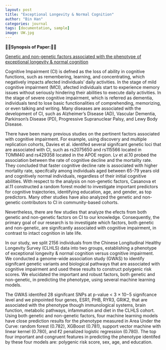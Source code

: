```yaml
---
layout: post
title: "Exceptional Longevity & Normal Cognition"
author: "Bin Han"
categories: journal
tags: [documentation, sample]
image: UW.jpg
---
```


📖📖**Synopsis of Paper:**📖📖 

[Genetic and non-genetic factors associated with the phenotype of exceptional longevity & normal cognition](https://www.nature.com/articles/s41598-020-75446-2)

Cognitive Impairment (CI) is defned as the loss of ability in cognitive functions, such as remembering, learning, and concentrating, which negatively impacts afected individuals’ daily activities. In the stage of mild cognitive impairment (MCI), afected individuals start to experience memory issues without seriously hindering their abilities to execute daily activities. In the stage of severe cognitive impairment, which is referred as dementia, individuals tend to lose basic functionalities of comprehending, memorizing, or even talking and writing. Many diseases are associated with the development of CI, such as Alzheimer’s Disease (AD), Vascular Dementia, Parkinson’s Disease (PD), Progressive Supranuclear Palsy, and Lewy Body Disease.

There have been many previous studies on the pertinent factors associated with cognitive impairment. For example, using discovery and multiple replication cohorts, Davies et al. identifed several signifcant genetic loci that are associated with CI, such as rs2075650 and rs115566 located in TOMM40 and rs429358 located in the APOE region. Lv et al.10 probed the association between the rate of cognitive decline and the mortality rate. They concluded that faster cognitive decline rate is associated with higher mortality rate, specifcally among individuals aged between 65-79 years old and cognitively normal individuals, regardless of their initial cognitive abilities. With respect to the analysis on non-genetic factors, Casanova et al.11 constructed a random forest model to investigate important predictors for cognitive trajectories, identifying education, age, and gender, as top predictors. Many other studies have also analyzed the genetic and non-genetic contributors to CI in community-based cohorts.

Nevertheless, there are few studies that analyze the efects from both genetic and non-genetic factors on CI to our knowledge. Consequently, the primary goal of our research is to investigate which factors, both genetic and non-genetic, are signifcantly associated with cognitive impairment, in contrast to intact cognition in late
life. 

In our study, we split 2156 individuals from the Chinese Longitudinal Healthy Longevity Survey (CLHLS) data into two groups, establishing a phenotype of exceptional longevity & normal cognition versus cognitive impairment. We conducted a genome-wide association study (GWAS) to identify signifcant genetic variants and biological pathways that are associated with cognitive impairment and used these results to construct polygenic risk scores. We elucidated the important and robust factors, both genetic and non-genetic, in predicting the phenotype, using several machine learning models.

The GWAS identifed 28 signifcant SNPs at p-value < 3 × 10−5 signifcance level and we pinpointed four genes, ESR1, PHB, RYR3, GRIK2, that are associated with the phenotype though immunological systems, brain function, metabolic pathways, infammation and diet in the CLHLS cohort. Using both genetic and non-genetic factors, four machine learning models have close prediction results for the phenotype measured in Area Under the Curve: random forest (0.782), XGBoost (0.781), support vector machine with linear kernel (0.780), and ℓ2 penalized logistic regression (0.780). The top four important and congruent features in predicting the phenotype identifed by these four models are: polygenic risk score, sex, age, and education.

